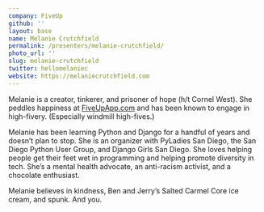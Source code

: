 ```yaml
---
company: FiveUp
github: ''
layout: base
name: Melanie Crutchfield
permalink: /presenters/melanie-crutchfield/
photo_url: ''
slug: melanie-crutchfield
twitter: hellomelaniec
website: https://melaniecrutchfield.com
---
```


Melanie is a creator, tinkerer, and prisoner of hope (h/t Cornel West). She peddles happiness at [FiveUpApp.com](http://fiveupapp.com) and has been known to engage in high-fivery. (Especially windmill high-fives.)

Melanie has been learning Python and Django for a handful of years and doesn’t plan to stop. She is an organizer with PyLadies San Diego, the San Diego Python User Group, and Django Girls San Diego. She loves helping people get their feet wet in programming and helping promote diversity in tech. She’s a mental health advocate, an anti-racism activist, and a chocolate enthusiast.

Melanie believes in kindness, Ben and Jerry’s Salted Carmel Core ice cream, and spunk. And you.